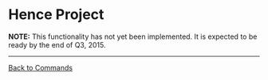 # Hence Project

**NOTE:** This functionality has not yet been implemented.  It is expected to be ready by the end of Q3, 2015.

---
[Back to Commands](./README.md)
